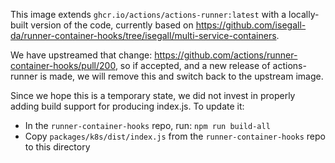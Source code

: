 This image extends `ghcr.io/actions/actions-runner:latest` with a locally-built
version of the code, currently based on https://github.com/isegall-da/runner-container-hooks/tree/isegall/multi-service-containers.

We have upstreamed that change: https://github.com/actions/runner-container-hooks/pull/200, so if accepted, and a new release of actions-runner is made, we will remove this
and switch back to the upstream image.

Since we hope this is a temporary state, we did not invest in properly adding build
support for producing index.js. To update it:
- In the `runner-container-hooks` repo, run: `npm run build-all`
- Copy `packages/k8s/dist/index.js` from the `runner-container-hooks` repo to this directory
